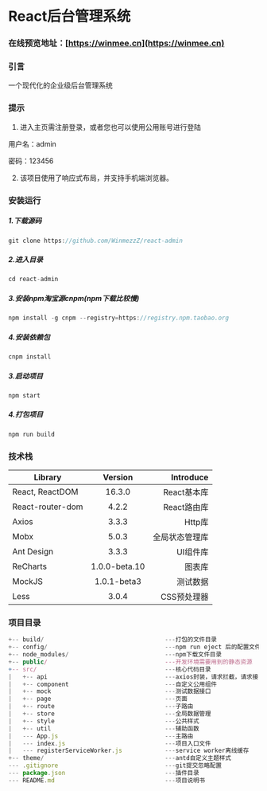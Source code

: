 # React后台管理系统

### 在线预览地址：[https://winmee.cn](https://winmee.cn)

### 引言

一个现代化的企业级后台管理系统 

### 提示

1. 进入主页需注册登录，或者您也可以使用公用账号进行登陆 

 用户名：admin 
 
 密码：123456

2. 该项目使用了响应式布局，并支持手机端浏览器。

### 安装运行
##### 1.下载源码
```js
git clone https://github.com/WinmezzZ/react-admin
```
##### 2.进入目录
```js
cd react-admin
```
##### 3.安装npm淘宝源cnpm(npm下载比较慢)
```js
npm install -g cnpm --registry=https://registry.npm.taobao.org
```
##### 4.安装依赖包
```js
cnpm install
```
##### 3.启动项目
```js
npm start
```
##### 4.打包项目
```js
npm run build
```

### 技术栈

| Library | Version | Introduce | 
| - | :-: | -: | 
| React, ReactDOM | 16.3.0 | React基本库 | 
| React-router-dom | 4.2.2 | React路由库 | 
| Axios | 3.3.3 | Http库 |
| Mobx | 5.0.3 | 全局状态管理库 |
| Ant Design | 3.3.3 | UI组件库 |
| ReCharts | 1.0.0-beta.10 | 图表库 |
| MockJS | 1.0.1-beta3 | 测试数据 |
| Less | 3.0.4 | CSS预处理器 |

### 项目目录

```js
+-- build/                                  ---打包的文件目录
+-- config/                                 ---npm run eject 后的配置文件目录
+-- node_modules/                           ---npm下载文件目录
+-- public/                                 ---开发环境需要用到的静态资源
+-- src/                                    ---核心代码目录
|   +-- api                                 ---axios封装，请求拦截，请求接口集中管理
|   +-- component                           ---自定义公用组件
|   +-- mock                                ---测试数据接口
|   +-- page                                ---页面
|   +-- route                               ---子路由
|   +-- store                               ---全局数据管理
|   +-- style                               ---公共样式 
|   +-- util                                ---辅助函数
|   --- App.js                              ---主路由
|   --- index.js                            ---项目入口文件
|   --- registerServiceWorker.js            ---service worker离线缓存
+-- theme/                                  ---antd自定义主题样式
--- .gitignore                              ---git提交忽略配置
--- package.json                            ---插件目录
--- README.md                               ---项目说明书
```